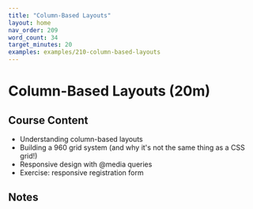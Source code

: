 ```yaml
---
title: "Column-Based Layouts"
layout: home
nav_order: 209
word_count: 34
target_minutes: 20
examples: examples/210-column-based-layouts
---
```

# Column-Based Layouts (20m)

## Course Content

- Understanding column-based layouts
- Building a 960 grid system (and why it's not the same thing as a CSS grid!)
- Responsive design with @media queries
- Exercise: responsive registration form

## Notes













